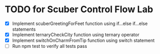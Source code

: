 # TODO for Scuber Control Flow Lab

- [x] Implement scuberGreetingForFeet function using if...else if...else statements
- [x] Implement ternaryCheckCity function using ternary operator
- [x] Implement switchOnCharmFromTip function using switch statement
- [ ] Run npm test to verify all tests pass

